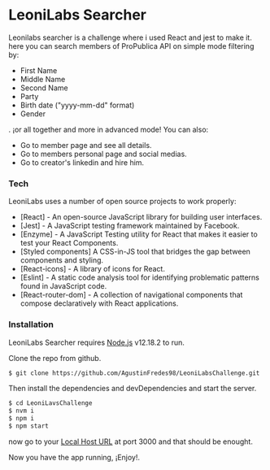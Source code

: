 # LeoniLabs Searcher
Leonilabs searcher is a challenge where i used React and jest to make it.
here you can search members of ProPublica API on simple mode filtering by:
  - First Name
  - Middle Name
  - Second Name
  - Party
  - Birth date ("yyyy-mm-dd" format)
  - Gender

.
¡or all together and more in advanced mode!
You can also:
  - Go to member page and see all details.
  - Go to members personal page and social medias.
  - Go to creator's linkedin and hire him.

### Tech
LeoniLabs uses a number of open source projects to work properly:

* [React] - An open-source JavaScript library for building user interfaces.
* [Jest] - A JavaScript testing framework maintained by Facebook.
* [Enzyme] - A JavaScript Testing utility for React that makes it easier to test your React Components.
* [Styled components] A CSS-in-JS tool that bridges the gap between components and styling.
* [React-icons] - A library of icons for React.
* [Eslint] - A static code analysis tool for identifying problematic patterns found in JavaScript code.
* [React-router-dom] - A collection of navigational components that compose declaratively with React applications.

### Installation

LeoniLabs Searcher requires [Node.js](https://nodejs.org/) v12.18.2 to run.

Clone the repo from github.
```sh
$ git clone https://github.com/AgustinFredes98/LeoniLabsChallenge.git
```
Then install the dependencies and devDependencies and start the server.
```sh
$ cd LeoniLavsChallenge
$ nvm i
$ npm i
$ npm start
```

now go to your [Local Host URL](http://localhost:3000) at port 3000 and that should be enought.

Now you have the app running, ¡Enjoy!.
